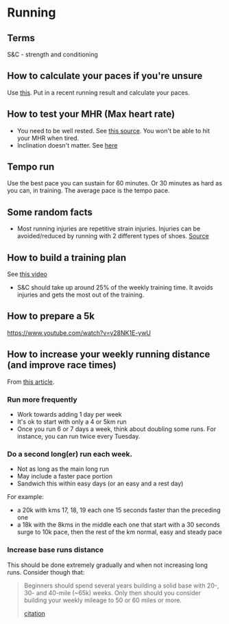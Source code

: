# Running

## Terms

S&C - strength and conditioning

## How to calculate your paces if you're unsure

Use [this](https://www.omnicalculator.com/sports/training-pace).
Put in a recent running result and calculate your paces.

## How to test your MHR (Max heart rate)

- You need to be well rested. See [this source](https://youtu.be/lmB5cTOWCbs?t=330). You won't be able to hit your MHR when tired.
- Inclination doesn't matter. See [here](https://youtu.be/lmB5cTOWCbs?t=626)

## Tempo run

Use the best pace you can sustain for 60 minutes.
Or 30 minutes as hard as you can, in training.
The average pace is the tempo pace.

## Some random facts

- Most running injuries are repetitive strain injuries. Injuries can be avoided/reduced by running with 2 different types of shoes. [Source](https://youtu.be/gmBz3QC5JAg?t=129)

## How to build a training plan

See [this video](https://youtu.be/D4G39xnkkS0?t=108)

- S&C should take up around 25% of the weekly training time. It avoids injuries and gets the most out of the training.

## How to prepare a 5k

https://www.youtube.com/watch?v=y28NK1E-ywU

## How to increase your weekly running distance (and improve race times)

From [this article](https://www.trainingpeaks.com/blog/how-to-increase-your-marathon-training-mileage/).

### Run more frequently

- Work towards adding 1 day per week
- It's ok to start with only a 4 or 5km run
- Once you run 6 or 7 days a week, think about doubling some runs. For instance, you can run twice every Tuesday.

### Do a second long(er) run each week.

- Not as long as the main long run
- May include a faster pace portion
- Sandwich this within easy days (or an easy and a rest day)

For example:

- a 20k with kms 17, 18, 19 each one 15 seconds faster than the preceding one
- a 18k with the 8kms in the middle each one that start with a 30 seconds surge to 10k pace, then the rest of the km normal, easy and steady pace

### Increase base runs distance

This should be done extremely gradually and when not increasing long runs.
Consider though that:

>  Beginners should spend several years building a solid base with 20-, 30- and 40-mile (~65k) weeks. Only then should you consider building your weekly mileage to 50 or 60 miles or more.
>
> [citation](https://blog.mapmyrun.com/how-to-run-more-every-week-beyond-the-10-rule/)

